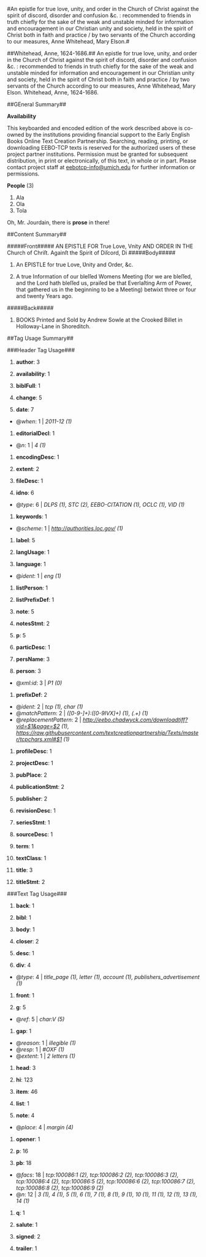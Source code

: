 
#An epistle for true love, unity, and order in the Church of Christ against the spirit of discord, disorder and confusion &c. : recommended to friends in truth chiefly for the sake of the weak and unstable minded for information and encouragement in our Christian unity and society, held in the spirit of Christ both in faith and practice / by two servants of the Church according to our measures, Anne Whitehead, Mary Elson.#

##Whitehead, Anne, 1624-1686.##
An epistle for true love, unity, and order in the Church of Christ against the spirit of discord, disorder and confusion &c. : recommended to friends in truth chiefly for the sake of the weak and unstable minded for information and encouragement in our Christian unity and society, held in the spirit of Christ both in faith and practice / by two servants of the Church according to our measures, Anne Whitehead, Mary Elson.
Whitehead, Anne, 1624-1686.

##GEneral Summary##

**Availability**

This keyboarded and encoded edition of the work described above is co-owned by the institutions providing financial support to the Early English Books Online Text Creation Partnership. Searching, reading, printing, or downloading EEBO-TCP texts is reserved for the authorized users of these project partner institutions. Permission must be granted for subsequent distribution, in print or electronically, of this text, in whole or in part. Please contact project staff at eebotcp-info@umich.edu for further information or permissions.

**People** (3)
       
1. Ala
1. Ola
1. Tola

Oh, Mr. Jourdain, there is **prose** in there! 


##Content Summary##

#####Front#####
AN EPISTLE FOR True Love, Vnity AND ORDER IN THE Church of Chriſt. Againſt the Spirit of Diſcord, Di
#####Body#####

1. An EPISTLE for true Love, Ʋnity and Order, &c.

1. A true Information of our bleſſed Womens Meeting (for we are bleſſed, and the Lord hath bleſſed us, praiſed be that Ever­laſting Arm of Power, that gathered us in the beginning to be a Meeting) betwixt three or four and twenty Years ago.

#####Back#####

1. BOOKS Printed and Sold by Andrew Sowle at the Crooked Billet in Holloway-Lane in Shoreditch.

##Tag Usage Summary##

###Header Tag Usage###

1.  __author__: 3

1.  __availability__: 1

1.  __biblFull__: 1

1.  __change__: 5

1.  __date__: 7
  * @_when_: 1 | _2011-12 (1)_

1.  __editorialDecl__: 1
  * @_n_: 1 | _4 (1)_

1.  __encodingDesc__: 1

1.  __extent__: 2

1.  __fileDesc__: 1

1.  __idno__: 6
  * @_type_: 6 | _DLPS (1), STC (2), EEBO-CITATION (1), OCLC (1), VID (1)_

1.  __keywords__: 1
  * @_scheme_: 1 | _http://authorities.loc.gov/ (1)_

1.  __label__: 5

1.  __langUsage__: 1

1.  __language__: 1
  * @_ident_: 1 | _eng (1)_

1.  __listPerson__: 1

1.  __listPrefixDef__: 1

1.  __note__: 5

1.  __notesStmt__: 2

1.  __p__: 5

1.  __particDesc__: 1

1.  __persName__: 3

1.  __person__: 3
  * @_xml:id_: 3 | _P1 (0)_

1.  __prefixDef__: 2
  * @_ident_: 2 | _tcp (1), char (1)_
  * @_matchPattern_: 2 | _([0-9\-]+):([0-9IVX]+) (1), (.+) (1)_
  * @_replacementPattern_: 2 | _http://eebo.chadwyck.com/downloadtiff?vid=$1&page=$2 (1), https://raw.githubusercontent.com/textcreationpartnership/Texts/master/tcpchars.xml#$1 (1)_

1.  __profileDesc__: 1

1.  __projectDesc__: 1

1.  __pubPlace__: 2

1.  __publicationStmt__: 2

1.  __publisher__: 2

1.  __revisionDesc__: 1

1.  __seriesStmt__: 1

1.  __sourceDesc__: 1

1.  __term__: 1

1.  __textClass__: 1

1.  __title__: 3

1.  __titleStmt__: 2



###Text Tag Usage###

1.  __back__: 1

1.  __bibl__: 1

1.  __body__: 1

1.  __closer__: 2

1.  __desc__: 1

1.  __div__: 4
  * @_type_: 4 | _title_page (1), letter (1), account (1), publishers_advertisement (1)_

1.  __front__: 1

1.  __g__: 5
  * @_ref_: 5 | _char:V (5)_

1.  __gap__: 1
  * @_reason_: 1 | _illegible (1)_
  * @_resp_: 1 | _#OXF (1)_
  * @_extent_: 1 | _2 letters (1)_

1.  __head__: 3

1.  __hi__: 123

1.  __item__: 46

1.  __list__: 1

1.  __note__: 4
  * @_place_: 4 | _margin (4)_

1.  __opener__: 1

1.  __p__: 16

1.  __pb__: 18
  * @_facs_: 18 | _tcp:100086:1 (2), tcp:100086:2 (2), tcp:100086:3 (2), tcp:100086:4 (2), tcp:100086:5 (2), tcp:100086:6 (2), tcp:100086:7 (2), tcp:100086:8 (2), tcp:100086:9 (2)_
  * @_n_: 12 | _3 (1), 4 (1), 5 (1), 6 (1), 7 (1), 8 (1), 9 (1), 10 (1), 11 (1), 12 (1), 13 (1), 14 (1)_

1.  __q__: 1

1.  __salute__: 1

1.  __signed__: 2

1.  __trailer__: 1

